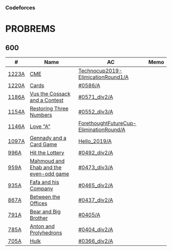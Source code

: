 ### Codeforces

# PROBREMS

## 600

| # | Name | AC | Memo |
| --- | --- | --- | --- |
| [1223A](https://codeforces.com/problemset/problem/1223/A) |[CME](https://codeforces.com/problemset/problem/1223/A) |[Technocup2019-ElimicationRound1/A](https://github.com/takahironakamori/Codeforces/tree/master/Submissions/Technocup2019-ElimicationRound1/A) | |
| [1220A](https://codeforces.com/problemset/problem/1220/A) |[Cards](https://codeforces.com/problemset/problem/1220/A) |[#0586/A](https://github.com/takahironakamori/Codeforces/tree/master/Submissions/%230586/A) | |
| [1186A](https://codeforces.com/problemset/problem/1186/A) |[Vus the Cossack and a Contest](https://codeforces.com/problemset/problem/1186/A) |[#0571_div2/A](https://github.com/takahironakamori/Codeforces/tree/master/Submissions/%230571_div2/A) | |
| [1154A](https://codeforces.com/problemset/problem/1154/A) |[Restoring Three Numbers](https://codeforces.com/problemset/problem/1154/A) |[#0552_div3/A](https://github.com/takahironakamori/Codeforces/tree/master/Submissions/%230552_div3/A) | |
| [1146A](https://codeforces.com/problemset/problem/1146/A) |[Love "A"](https://codeforces.com/problemset/problem/1146/A) |[ForethoughtFutureCup-EliminationRound/A](https://github.com/takahironakamori/Codeforces/tree/master/Submissions/ForethoughtFutureCup-EliminationRound/A) | |
| [1097A](https://codeforces.com/problemset/problem/1097/A) |[Gennady and a Card Game](https://codeforces.com/problemset/problem/1097/A) |[Hello_2019/A](https://github.com/takahironakamori/Codeforces/tree/master/Submissions/Hello_2019/A)| |
| [996A](https://codeforces.com/problemset/problem/996/A) |[Hit the Lottery](https://codeforces.com/problemset/problem/996/A) |[#0492_div2/A](https://github.com/takahironakamori/Codeforces/tree/master/Submissions/%230492_div2/A) | |
| [959A](https://codeforces.com/problemset/problem/959/A) |[Mahmoud and Ehab and the even-odd game](https://codeforces.com/problemset/problem/959/A) |[#0473_div3/A](https://github.com/takahironakamori/Codeforces/tree/master/Submissions/%230473_div3/A) | |
| [935A](https://codeforces.com/problemset/problem/935/A) |[Fafa and his Company](https://codeforces.com/problemset/problem/935/A) |[#0465_div2/A](https://github.com/takahironakamori/Codeforces/tree/master/Submissions/%230465_div2/A) | |
| [867A](https://codeforces.com/problemset/problem/867/A) |[Between the Offices](https://codeforces.com/problemset/problem/867/A) |[#0437_div2/A](https://github.com/takahironakamori/Codeforces/tree/master/Submissions/%230437_div2/A) | |
| [791A](https://codeforces.com/problemset/problem/791/A) |[Bear and Big Brother](https://codeforces.com/problemset/problem/791/A) |[#0405/A](https://github.com/takahironakamori/Codeforces/tree/master/Submissions/%230405/A) | |
| [785A](https://codeforces.com/problemset/problem/785/A) |[Anton and Prolyhedrons](https://codeforces.com/problemset/problem/785/A) |[#0404_div2/A](https://github.com/takahironakamori/Codeforces/tree/master/Submissions/%230404_div2/A) | |
| [705A](https://codeforces.com/problemset/problem/705/A) |[Hulk](https://codeforces.com/problemset/problem/705/A) |[#0366_div2/A](https://github.com/takahironakamori/Codeforces/tree/master/Submissions/%230366_div2/A) | |